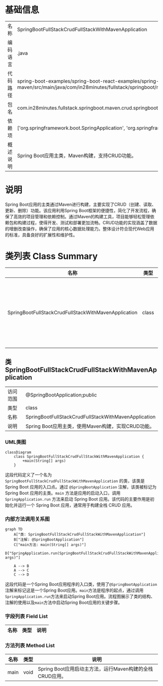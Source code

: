 # 基础信息

|      |      |
|------|------|
| 名称 | SpringBootFullStackCrudFullStackWithMavenApplication |
| 编码语言 | .java |
| 代码路径 | spring-boot-examples/spring-boot-react-examples/spring-boot-react-crud-full-stack-with-maven/backend-spring-boot-react-crud-full-stack-with-maven/src/main/java/com/in28minutes/fullstack/springboot/maven/crud/springbootcrudfullstackwithmaven/SpringBootFullStackCrudFullStackWithMavenApplication.java |
| 包名 | com.in28minutes.fullstack.springboot.maven.crud.springbootcrudfullstackwithmaven |
| 依赖项 | ['org.springframework.boot.SpringApplication', 'org.springframework.boot.autoconfigure.SpringBootApplication'] |
| 概述说明 | Spring Boot应用主类，Maven构建，支持CRUD功能。 |

# 说明

Spring Boot应用的主类通过Maven进行构建，主要实现了CRUD（创建、读取、更新、删除）功能。该应用利用Spring Boot框架的便捷性，简化了开发流程，确保了高效的项目管理和依赖控制。通过Maven的构建工具，项目能够轻松管理依赖包和构建过程，使得开发、测试和部署更加流畅。CRUD功能的实现涵盖了数据的增删改查操作，确保了应用的核心数据处理能力。整体设计符合现代Web应用的标准，具备良好的扩展性和维护性。

# 类列表 Class Summary

| 名称   | 类型  | 说明 |
|-------|------|-------------|
| SpringBootFullStackCrudFullStackWithMavenApplication | class | Spring Boot应用主类，使用Maven构建，实现CRUD功能。 |



## 类 SpringBootFullStackCrudFullStackWithMavenApplication

|      |      |
|------|------|
| 访问范围 | @SpringBootApplication;public |
| 类型 | class |
| 名称 | SpringBootFullStackCrudFullStackWithMavenApplication |
| 说明 | Spring Boot应用主类，使用Maven构建，实现CRUD功能。 |


### UML类图

```mermaid
classDiagram
    class SpringBootFullStackCrudFullStackWithMavenApplication {
        +main(String[] args)
    }
```

这段代码定义了一个名为 `SpringBootFullStackCrudFullStackWithMavenApplication` 的类，该类是 Spring Boot 应用的入口点。通过 `@SpringBootApplication` 注解，该类被标记为 Spring Boot 应用的主类。`main` 方法是应用的启动入口，调用 `SpringApplication.run` 方法来启动 Spring Boot 应用。该代码的主要作用是初始化并运行一个 Spring Boot 应用，通常用于构建全栈 CRUD 应用。


### 内部方法调用关系图

```mermaid
graph TD
    A["类: SpringBootFullStackCrudFullStackWithMavenApplication"]
    B["注解: @SpringBootApplication"]
    C["main方法: main(String[] args)"]
    D["SpringApplication.run(SpringBootFullStackCrudFullStackWithMavenApplication.class, args)"]

    A --> B
    A --> C
    C --> D
```

这段代码是一个Spring Boot应用程序的入口类，使用了`@SpringBootApplication`注解来标记这是一个Spring Boot应用。`main`方法是程序的起点，通过调用`SpringApplication.run`方法来启动Spring Boot应用。流程图展示了类的结构、注解的使用以及`main`方法中启动Spring Boot应用的关键步骤。

### 字段列表 Field List

| 名称  | 类型  | 说明 |
|-------|-------|------|

### 方法列表 Method List

| 名称  | 类型  | 说明 |
|-------|-------|------|
| main | void | Spring Boot应用启动主方法，运行Maven构建的全栈CRUD应用。 |




